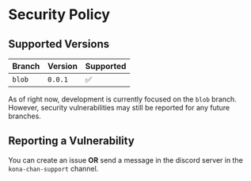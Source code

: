 # Security Policy

## Supported Versions

| Branch | Version | Supported          |
| ------ | ------- | ------------------ |
| `blob` | `0.0.1` | :white_check_mark: |

As of right now, development is currently focused on the `blob` branch. However, security vulnerabilities may still be reported for any future branches.

## Reporting a Vulnerability

You can create an issue **OR** send a message in the discord server in the `kona-chan-support` channel.

